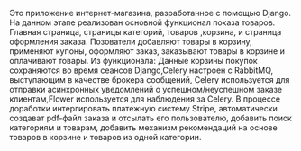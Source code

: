 Это приложение интернет-магазина, разработанное с помощью Django. 
На данном этапе реализован основной функционал показа товаров. Главная страница, страницы категорий, товаров ,корзина, и страница оформления заказа.
Позователи добавляют товары в корзину, применяют купоны, оформляют заказ, заказывают товары в корзине и оплачивают товары.
Из функционала: Данные корзины покупок сохраняются во время сеансов Django,Celery настроен с RabbitMQ, выступающим в качестве брокера сообщений,
Celery используется для отправки асинхронных уведомлений о успешном/неуспешном заказе клиентам,Flower используется для наблюдения за Celery. 
В процессе доработки интергировать платежную систему Stripe, автоматически создават pdf-файл заказа и отсылать его пользователю, добавить поиск категориям и товарам,
добавить механизм рекомендаций на основе товаров в корзине и товаров из одной категории.
